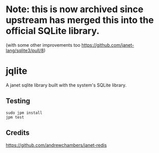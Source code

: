 # Note: this is now archived since upstream has merged this into the official SQLite library.
(with some other improvements too https://github.com/janet-lang/sqlite3/pull/8)

# jqlite

A janet sqlite library built with the system's SQLite library.

## Testing

```
sudo jpm install
jpm test
```


## Credits

https://github.com/andrewchambers/janet-redis  
